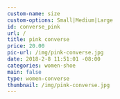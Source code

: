 ```yaml
---
custom-name: size
custom-options: Small|Medium|Large
id: converse_pink
url: /
title: pink converse
price: 20.00
pic-url: /img/pink-converse.jpg
date: 2018-2-8 11:51:01 -08:00
categories: women-shoe
main: false
type: women-converse
thumbnail: /img/pink-converse.jpg
---
```

